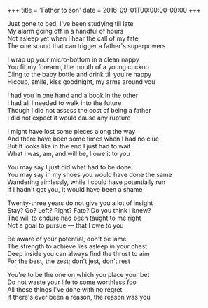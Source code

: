 +++
title = 'Father to son'
date = 2016-09-01T00:00:00-00:00
+++

Just gone to bed, I've been studying till late\
My alarm going off in a handful of hours\
Not asleep yet when I hear the call of my fate\
The one sound that can trigger a father's superpowers

I wrap up your micro-bottom in a clean nappy\
You fit my forearm, the mouth of a young cuckoo\
Cling to the baby bottle and drink till you're happy\
Hiccup, smile, kiss goodnight, my arms around you

I had you in one hand and a book in the other\
I had all I needed to walk into the future\
Though I did not assess the cost of being a father\
I did not expect it would cause any rupture

I might have lost some pieces along the way\
And there have been some times when I had no clue\
But It looks like in the end I just had to wait\
What I was, am, and will be, I owe it to you

You may say I just did what had to be done\
You may say in my shoes you would have done the same\
Wandering aimlessly, while I could have potentially run\
If I hadn't got you, It would have been a shame

Twenty-three years do not give you a lot of insight\
Stay? Go? Left? Right? Fate? Do you think I knew?\
The will to endure had been taught to me right\
Not a goal to pursue — that I owe to you

Be aware of your potential, don't be lame\
The strength to achieve lies asleep in your chest\
Deep inside you can always find the thrust to aim\
For the best, the zest; don't jest, don't rest

You're to be the one on which you place your bet\
Do not waste your life to some worthless foo\
All these things I've done with no regret\
If there's ever been a reason, the reason was you

